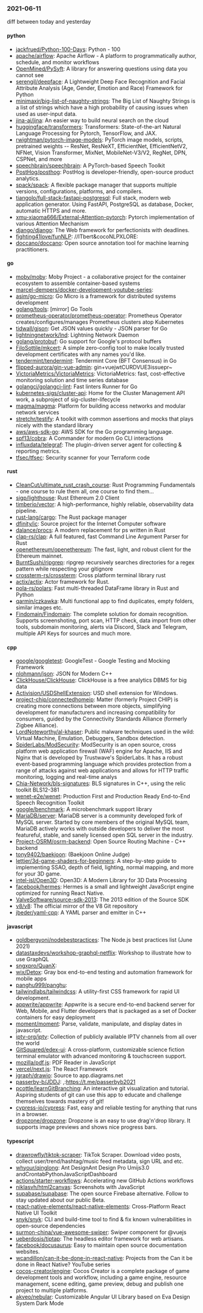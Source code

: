 ### 2021-06-11
diff between today and yesterday

#### python
* [jackfrued/Python-100-Days](https://github.com/jackfrued/Python-100-Days): Python - 100
* [apache/airflow](https://github.com/apache/airflow): Apache Airflow - A platform to programmatically author, schedule, and monitor workflows
* [OpenMined/PySyft](https://github.com/OpenMined/PySyft): A library for answering questions using data you cannot see
* [serengil/deepface](https://github.com/serengil/deepface): A Lightweight Deep Face Recognition and Facial Attribute Analysis (Age, Gender, Emotion and Race) Framework for Python
* [minimaxir/big-list-of-naughty-strings](https://github.com/minimaxir/big-list-of-naughty-strings): The Big List of Naughty Strings is a list of strings which have a high probability of causing issues when used as user-input data.
* [jina-ai/jina](https://github.com/jina-ai/jina): An easier way to build neural search on the cloud
* [huggingface/transformers](https://github.com/huggingface/transformers): Transformers: State-of-the-art Natural Language Processing for Pytorch, TensorFlow, and JAX.
* [rwightman/pytorch-image-models](https://github.com/rwightman/pytorch-image-models): PyTorch image models, scripts, pretrained weights -- ResNet, ResNeXT, EfficientNet, EfficientNetV2, NFNet, Vision Transformer, MixNet, MobileNet-V3/V2, RegNet, DPN, CSPNet, and more
* [speechbrain/speechbrain](https://github.com/speechbrain/speechbrain): A PyTorch-based Speech Toolkit
* [PostHog/posthog](https://github.com/PostHog/posthog):  PostHog is developer-friendly, open-source product analytics.
* [spack/spack](https://github.com/spack/spack): A flexible package manager that supports multiple versions, configurations, platforms, and compilers.
* [tiangolo/full-stack-fastapi-postgresql](https://github.com/tiangolo/full-stack-fastapi-postgresql): Full stack, modern web application generator. Using FastAPI, PostgreSQL as database, Docker, automatic HTTPS and more.
* [xmu-xiaoma666/External-Attention-pytorch](https://github.com/xmu-xiaoma666/External-Attention-pytorch): Pytorch implementation of various Attention Mechanism
* [django/django](https://github.com/django/django): The Web framework for perfectionists with deadlines.
* [fighting41love/funNLP](https://github.com/fighting41love/funNLP): //ITbert&cocoNLPXLORE:
* [doccano/doccano](https://github.com/doccano/doccano): Open source annotation tool for machine learning practitioners.

#### go
* [moby/moby](https://github.com/moby/moby): Moby Project - a collaborative project for the container ecosystem to assemble container-based systems
* [marcel-dempers/docker-development-youtube-series](https://github.com/marcel-dempers/docker-development-youtube-series): 
* [asim/go-micro](https://github.com/asim/go-micro): Go Micro is a framework for distributed systems development
* [golang/tools](https://github.com/golang/tools): [mirror] Go Tools
* [prometheus-operator/prometheus-operator](https://github.com/prometheus-operator/prometheus-operator): Prometheus Operator creates/configures/manages Prometheus clusters atop Kubernetes
* [tidwall/gjson](https://github.com/tidwall/gjson): Get JSON values quickly - JSON parser for Go
* [lightningnetwork/lnd](https://github.com/lightningnetwork/lnd): Lightning Network Daemon 
* [golang/protobuf](https://github.com/golang/protobuf): Go support for Google's protocol buffers
* [FiloSottile/mkcert](https://github.com/FiloSottile/mkcert): A simple zero-config tool to make locally trusted development certificates with any names you'd like.
* [tendermint/tendermint](https://github.com/tendermint/tendermint):  Tendermint Core (BFT Consensus) in Go
* [flipped-aurora/gin-vue-admin](https://github.com/flipped-aurora/gin-vue-admin): gin+vuejwtCURDVUE3issuepr~
* [VictoriaMetrics/VictoriaMetrics](https://github.com/VictoriaMetrics/VictoriaMetrics): VictoriaMetrics: fast, cost-effective monitoring solution and time series database
* [golangci/golangci-lint](https://github.com/golangci/golangci-lint): Fast linters Runner for Go
* [kubernetes-sigs/cluster-api](https://github.com/kubernetes-sigs/cluster-api): Home for the Cluster Management API work, a subproject of sig-cluster-lifecycle
* [magma/magma](https://github.com/magma/magma): Platform for building access networks and modular network services
* [stretchr/testify](https://github.com/stretchr/testify): A toolkit with common assertions and mocks that plays nicely with the standard library
* [aws/aws-sdk-go](https://github.com/aws/aws-sdk-go): AWS SDK for the Go programming language.
* [spf13/cobra](https://github.com/spf13/cobra): A Commander for modern Go CLI interactions
* [influxdata/telegraf](https://github.com/influxdata/telegraf): The plugin-driven server agent for collecting & reporting metrics.
* [tfsec/tfsec](https://github.com/tfsec/tfsec):  Security scanner for your Terraform code

#### rust
* [CleanCut/ultimate_rust_crash_course](https://github.com/CleanCut/ultimate_rust_crash_course): Rust Programming Fundamentals - one course to rule them all, one course to find them...
* [sigp/lighthouse](https://github.com/sigp/lighthouse): Rust Ethereum 2.0 Client
* [timberio/vector](https://github.com/timberio/vector): A high-performance, highly reliable, observability data pipeline.
* [rust-lang/cargo](https://github.com/rust-lang/cargo): The Rust package manager
* [dfinity/ic](https://github.com/dfinity/ic): Source project for the Internet Computer software
* [dalance/procs](https://github.com/dalance/procs): A modern replacement for ps written in Rust
* [clap-rs/clap](https://github.com/clap-rs/clap): A full featured, fast Command Line Argument Parser for Rust
* [openethereum/openethereum](https://github.com/openethereum/openethereum): The fast, light, and robust client for the Ethereum mainnet.
* [BurntSushi/ripgrep](https://github.com/BurntSushi/ripgrep): ripgrep recursively searches directories for a regex pattern while respecting your gitignore
* [crossterm-rs/crossterm](https://github.com/crossterm-rs/crossterm): Cross platform terminal library rust
* [actix/actix](https://github.com/actix/actix): Actor framework for Rust.
* [pola-rs/polars](https://github.com/pola-rs/polars): Fast multi-threaded DataFrame library in Rust and Python
* [qarmin/czkawka](https://github.com/qarmin/czkawka): Multi functional app to find duplicates, empty folders, similar images etc.
* [Findomain/Findomain](https://github.com/Findomain/Findomain): The complete solution for domain recognition. Supports screenshoting, port scan, HTTP check, data import from other tools, subdomain monitoring, alerts via Discord, Slack and Telegram, multiple API Keys for sources and much more.

#### cpp
* [google/googletest](https://github.com/google/googletest): GoogleTest - Google Testing and Mocking Framework
* [nlohmann/json](https://github.com/nlohmann/json): JSON for Modern C++
* [ClickHouse/ClickHouse](https://github.com/ClickHouse/ClickHouse): ClickHouse is a free analytics DBMS for big data
* [Activision/USDShellExtension](https://github.com/Activision/USDShellExtension): USD shell extension for Windows.
* [project-chip/connectedhomeip](https://github.com/project-chip/connectedhomeip): Matter (formerly Project CHIP) is creating more connections between more objects, simplifying development for manufacturers and increasing compatibility for consumers, guided by the Connectivity Standards Alliance (formerly Zigbee Alliance).
* [LordNoteworthy/al-khaser](https://github.com/LordNoteworthy/al-khaser): Public malware techniques used in the wild: Virtual Machine, Emulation, Debuggers, Sandbox detection.
* [SpiderLabs/ModSecurity](https://github.com/SpiderLabs/ModSecurity): ModSecurity is an open source, cross platform web application firewall (WAF) engine for Apache, IIS and Nginx that is developed by Trustwave's SpiderLabs. It has a robust event-based programming language which provides protection from a range of attacks against web applications and allows for HTTP traffic monitoring, logging and real-time analys
* [Chia-Network/bls-signatures](https://github.com/Chia-Network/bls-signatures): BLS signatures in C++, using the relic toolkit BLS12-381
* [wenet-e2e/wenet](https://github.com/wenet-e2e/wenet): Production First and Production Ready End-to-End Speech Recognition Toolkit
* [google/benchmark](https://github.com/google/benchmark): A microbenchmark support library
* [MariaDB/server](https://github.com/MariaDB/server): MariaDB server is a community developed fork of MySQL server. Started by core members of the original MySQL team, MariaDB actively works with outside developers to deliver the most featureful, stable, and sanely licensed open SQL server in the industry.
* [Project-OSRM/osrm-backend](https://github.com/Project-OSRM/osrm-backend): Open Source Routing Machine - C++ backend
* [tony9402/baekjoon](https://github.com/tony9402/baekjoon):   (Baekjoon Online Judge)
* [lettier/3d-game-shaders-for-beginners](https://github.com/lettier/3d-game-shaders-for-beginners):  A step-by-step guide to implementing SSAO, depth of field, lighting, normal mapping, and more for your 3D game.
* [intel-isl/Open3D](https://github.com/intel-isl/Open3D): Open3D: A Modern Library for 3D Data Processing
* [facebook/hermes](https://github.com/facebook/hermes): Hermes is a small and lightweight JavaScript engine optimized for running React Native.
* [ValveSoftware/source-sdk-2013](https://github.com/ValveSoftware/source-sdk-2013): The 2013 edition of the Source SDK
* [v8/v8](https://github.com/v8/v8): The official mirror of the V8 Git repository
* [jbeder/yaml-cpp](https://github.com/jbeder/yaml-cpp): A YAML parser and emitter in C++

#### javascript
* [goldbergyoni/nodebestpractices](https://github.com/goldbergyoni/nodebestpractices):  The Node.js best practices list (June 2021)
* [datastaxdevs/workshop-graphql-netflix](https://github.com/datastaxdevs/workshop-graphql-netflix): Workshop to illustrate how to use GraphQL
* [sngxpro/QuanX](https://github.com/sngxpro/QuanX): 
* [wix/Detox](https://github.com/wix/Detox): Gray box end-to-end testing and automation framework for mobile apps
* [panghu999/panghu](https://github.com/panghu999/panghu):  
* [tailwindlabs/tailwindcss](https://github.com/tailwindlabs/tailwindcss): A utility-first CSS framework for rapid UI development.
* [appwrite/appwrite](https://github.com/appwrite/appwrite): Appwrite is a secure end-to-end backend server for Web, Mobile, and Flutter developers that is packaged as a set of Docker containers for easy deployment 
* [moment/moment](https://github.com/moment/moment): Parse, validate, manipulate, and display dates in javascript.
* [iptv-org/iptv](https://github.com/iptv-org/iptv): Collection of publicly available IPTV channels from all over the world
* [GitSquared/edex-ui](https://github.com/GitSquared/edex-ui): A cross-platform, customizable science fiction terminal emulator with advanced monitoring & touchscreen support.
* [mozilla/pdf.js](https://github.com/mozilla/pdf.js): PDF Reader in JavaScript
* [vercel/next.js](https://github.com/vercel/next.js): The React Framework
* [jgraph/drawio](https://github.com/jgraph/drawio): Source to app.diagrams.net
* [passerby-b/JDDJ](https://github.com/passerby-b/JDDJ): ,:https://t.me/passerbyb2021
* [pcottle/learnGitBranching](https://github.com/pcottle/learnGitBranching): An interactive git visualization and tutorial. Aspiring students of git can use this app to educate and challenge themselves towards mastery of git!
* [cypress-io/cypress](https://github.com/cypress-io/cypress): Fast, easy and reliable testing for anything that runs in a browser.
* [dropzone/dropzone](https://github.com/dropzone/dropzone): Dropzone is an easy to use drag'n'drop library. It supports image previews and shows nice progress bars.

#### typescript
* [drawrowfly/tiktok-scraper](https://github.com/drawrowfly/tiktok-scraper): TikTok Scraper. Download video posts, collect user/trend/hashtag/music feed metadata, sign URL and etc.
* [whyour/qinglong](https://github.com/whyour/qinglong): Ant DesignAnt Design Pro  Umijs3.0 andCrontabPythonJavaScriptDashboard
* [actions/starter-workflows](https://github.com/actions/starter-workflows): Accelerating new GitHub Actions workflows
* [niklasvh/html2canvas](https://github.com/niklasvh/html2canvas): Screenshots with JavaScript
* [supabase/supabase](https://github.com/supabase/supabase): The open source Firebase alternative. Follow to stay updated about our public Beta.
* [react-native-elements/react-native-elements](https://github.com/react-native-elements/react-native-elements): Cross-Platform React Native UI Toolkit
* [snyk/snyk](https://github.com/snyk/snyk): CLI and build-time tool to find & fix known vulnerabilities in open-source dependencies
* [surmon-china/vue-awesome-swiper](https://github.com/surmon-china/vue-awesome-swiper):  Swiper component for @vuejs
* [ueberdosis/tiptap](https://github.com/ueberdosis/tiptap): The headless editor framework for web artisans.
* [facebook/docusaurus](https://github.com/facebook/docusaurus): Easy to maintain open source documentation websites.
* [wcandillon/can-it-be-done-in-react-native](https://github.com/wcandillon/can-it-be-done-in-react-native):   Projects from the Can it be done in React Native? YouTube series
* [cocos-creator/engine](https://github.com/cocos-creator/engine): Cocos Creator is a complete package of game development tools and workflow, including a game engine, resource management, scene editing, game preview, debug and publish one project to multiple platforms.
* [akveo/nebular](https://github.com/akveo/nebular):  Customizable Angular UI Library based on Eva Design System Dark Mode
